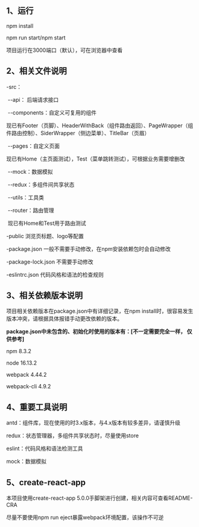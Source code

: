 ## 1、运行

npm install

npm run start/npm start

项目运行在3000端口（默认），可在浏览器中查看

## 2、相关文件说明

-src：

​	--api： 后端请求接口

​	--components：自定义可复用的组件

​			现已有Footer（页脚）、HeaderWithBack（组件路由返回）、PageWrapper（组件路由控制）、SiderWrapper（侧边菜单）、TitleBar（页眉）

​	--pages：自定义页面

​			现已有Home（主页面测试），Test（菜单跳转测试），可根据业务需要增删改

​	--mock：数据模拟

​	--redux：多组件间共享状态

​	--utils：工具类

​	--router：路由管理

​			现已有Home和Test用于路由测试

-public 浏览页标题、logo等配置

-package.json 一般不需要手动修改，在npm安装依赖包时会自动修改

-package-lock.json 不需要手动修改

-eslintrc.json 代码风格和语法的检查规则

## 3、相关依赖版本说明

项目相关依赖版本在package.json中有详细记录，在npm install时，很容易发生版本冲突，请根据具体报错手动更改依赖的版本。

**package.json中未包含的、初始化时使用的版本有：[不一定需要完全一样， 仅供参考]**

npm 8.3.2

node 16.13.2

webpack 4.44.2

webpack-cli 4.9.2

## 4、重要工具说明

antd：组件库，现在使用的时3.x版本，与4.x版本有较多差异，请谨慎升级

redux：状态管理器，多组件共享状态时，尽量使用store

eslint：代码风格和语法检测工具

mock：数据模拟

## 5、create-react-app

本项目使用create-react-app 5.0.0手脚架进行创建，相关内容可查看README-CRA

尽量不要使用npm run eject暴露webpack环境配置，该操作不可逆

